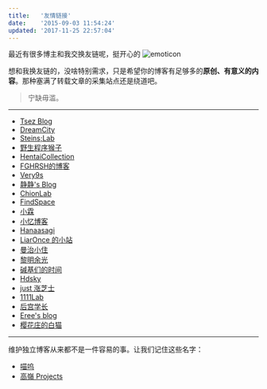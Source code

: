 ```yaml
---
title:   '友情链接'
date:    '2015-09-03 11:54:24'
updated: '2017-11-25 22:57:04'
---
```


最近有很多博主和我交换友链呢，挺开心的 ![emoticon](https://ooo.0o0.ooo/2016/07/27/57989a5e3cbdb.jpg)

想和我换友链的，没啥特别需求，只是希望你的博客有足够多的**原创、有意义的内容**。那种塞满了转载文章的采集站点还是绕道吧。

> 宁缺毋滥。

- - - - - -

* [Tsez Blog](https://blog.tse.moe/)
* [DreamCity](https://www.littleqiu.net/)
* [Steins;Lab](http://steinslab.xyz)
* [野生程序猴子](https://ljason.cn/)
* [HentaiCollection](https://hencolle.com/)
* [FGHRSH的博客](https://www.fghrsh.net/)
* [Very9s](http://very9s.net/)
* [静静's Blog](https://kernel.moe/)
* [ChionLab](https://blog.chionlab.moe/)
* [FindSpace](https://www.findhao.net/)
* [小霖](https://xiaolin.in/)
* [小忆博客](http://blog.iiwo.vip/)
* [Hanaasagi](https://blog.dreamfever.me/)
* [LiarOnce 的小站](https://www.liaronce.win)
* [曼治小住](https://www.mtxz.org/)
* [黎明余光](https://blog.lim-light.com/)
* [碱基们的时间](http://nanguage.org/)
* [Hdsky](https://hdsky.pw/)
* [just 涨芝士](http://cheesekun.top/)
* [1111Lab](https://1111lab.org/)
* [后宫学长](https://haremu.com/)
* [Eree's blog](http://ereebay.me/)
* [樱花庄的白猫](https://2heng.xin)

--------

维护独立博客从来都不是一件容易的事。让我们记住这些名字：

* [喵呜](https://nnya.cat)
* [高嶺 Projects](http://www.takanenote.com/)
